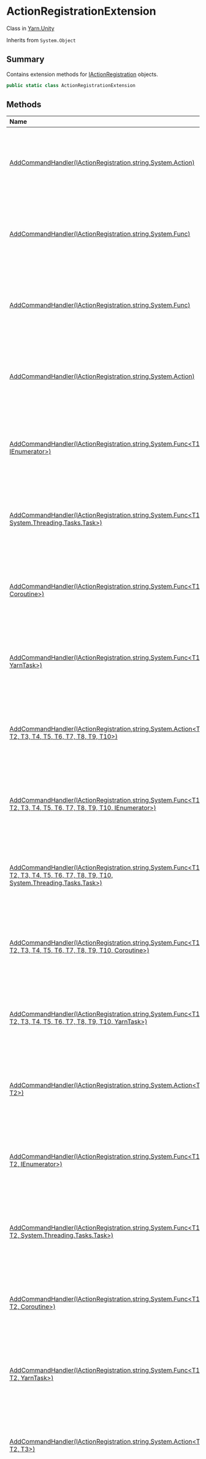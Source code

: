 # ActionRegistrationExtension

Class in [Yarn.Unity](/docs/api/csharp/yarn.unity.md)

Inherits from `System.Object`

## Summary


Contains extension methods for  <a href="yarn.unity.iactionregistration.md">IActionRegistration</a> 
objects.


```csharp
public static class ActionRegistrationExtension
```

## Methods

|Name|Description|
|:---|:---|
|[AddCommandHandler(IActionRegistration,string,System.Action)](/docs/api/csharp/yarn.unity.actionregistrationextension.addcommandhandler-1.md)|Adds a command handler. Dialogue will pause execution after the command is called.|
|[AddCommandHandler(IActionRegistration,string,System.Func<Coroutine>)](/docs/api/csharp/yarn.unity.actionregistrationextension.addcommandhandler-43.md)|Adds a command handler. Dialogue will pause execution after the command is called.|
|[AddCommandHandler(IActionRegistration,string,System.Func<YarnTask>)](/docs/api/csharp/yarn.unity.actionregistrationextension.addcommandhandler-22.md)|Adds a command handler. Dialogue will pause execution after the command is called.|
|[AddCommandHandler(IActionRegistration,string,System.Action<T1>)](/docs/api/csharp/yarn.unity.actionregistrationextension.addcommandhandler-2.md)|Adds a command handler. Dialogue will pause execution after the command is called.|
|[AddCommandHandler(IActionRegistration,string,System.Func<T1, IEnumerator>)](/docs/api/csharp/yarn.unity.actionregistrationextension.addcommandhandler-33.md)|Adds a command handler. Dialogue will pause execution after the command is called.|
|[AddCommandHandler(IActionRegistration,string,System.Func<T1, System.Threading.Tasks.Task>)](/docs/api/csharp/yarn.unity.actionregistrationextension.addcommandhandler-12.md)|Adds a command handler. Dialogue will pause execution after the command is called.|
|[AddCommandHandler(IActionRegistration,string,System.Func<T1, Coroutine>)](/docs/api/csharp/yarn.unity.actionregistrationextension.addcommandhandler-44.md)|Adds a command handler. Dialogue will pause execution after the command is called.|
|[AddCommandHandler(IActionRegistration,string,System.Func<T1, YarnTask>)](/docs/api/csharp/yarn.unity.actionregistrationextension.addcommandhandler-23.md)|Adds a command handler. Dialogue will pause execution after the command is called.|
|[AddCommandHandler(IActionRegistration,string,System.Action<T1, T2, T3, T4, T5, T6, T7, T8, T9, T10>)](/docs/api/csharp/yarn.unity.actionregistrationextension.addcommandhandler-11.md)|Adds a command handler. Dialogue will pause execution after the command is called.|
|[AddCommandHandler(IActionRegistration,string,System.Func<T1, T2, T3, T4, T5, T6, T7, T8, T9, T10, IEnumerator>)](/docs/api/csharp/yarn.unity.actionregistrationextension.addcommandhandler-42.md)|Adds a command handler. Dialogue will pause execution after the command is called.|
|[AddCommandHandler(IActionRegistration,string,System.Func<T1, T2, T3, T4, T5, T6, T7, T8, T9, T10, System.Threading.Tasks.Task>)](/docs/api/csharp/yarn.unity.actionregistrationextension.addcommandhandler-21.md)|Adds a command handler. Dialogue will pause execution after the command is called.|
|[AddCommandHandler(IActionRegistration,string,System.Func<T1, T2, T3, T4, T5, T6, T7, T8, T9, T10, Coroutine>)](/docs/api/csharp/yarn.unity.actionregistrationextension.addcommandhandler-53.md)|Adds a command handler. Dialogue will pause execution after the command is called.|
|[AddCommandHandler(IActionRegistration,string,System.Func<T1, T2, T3, T4, T5, T6, T7, T8, T9, T10, YarnTask>)](/docs/api/csharp/yarn.unity.actionregistrationextension.addcommandhandler-32.md)|Adds a command handler. Dialogue will pause execution after the command is called.|
|[AddCommandHandler(IActionRegistration,string,System.Action<T1, T2>)](/docs/api/csharp/yarn.unity.actionregistrationextension.addcommandhandler-3.md)|Adds a command handler. Dialogue will pause execution after the command is called.|
|[AddCommandHandler(IActionRegistration,string,System.Func<T1, T2, IEnumerator>)](/docs/api/csharp/yarn.unity.actionregistrationextension.addcommandhandler-34.md)|Adds a command handler. Dialogue will pause execution after the command is called.|
|[AddCommandHandler(IActionRegistration,string,System.Func<T1, T2, System.Threading.Tasks.Task>)](/docs/api/csharp/yarn.unity.actionregistrationextension.addcommandhandler-13.md)|Adds a command handler. Dialogue will pause execution after the command is called.|
|[AddCommandHandler(IActionRegistration,string,System.Func<T1, T2, Coroutine>)](/docs/api/csharp/yarn.unity.actionregistrationextension.addcommandhandler-45.md)|Adds a command handler. Dialogue will pause execution after the command is called.|
|[AddCommandHandler(IActionRegistration,string,System.Func<T1, T2, YarnTask>)](/docs/api/csharp/yarn.unity.actionregistrationextension.addcommandhandler-24.md)|Adds a command handler. Dialogue will pause execution after the command is called.|
|[AddCommandHandler(IActionRegistration,string,System.Action<T1, T2, T3>)](/docs/api/csharp/yarn.unity.actionregistrationextension.addcommandhandler-4.md)|Adds a command handler. Dialogue will pause execution after the command is called.|
|[AddCommandHandler(IActionRegistration,string,System.Func<T1, T2, T3, IEnumerator>)](/docs/api/csharp/yarn.unity.actionregistrationextension.addcommandhandler-35.md)|Adds a command handler. Dialogue will pause execution after the command is called.|
|[AddCommandHandler(IActionRegistration,string,System.Func<T1, T2, T3, System.Threading.Tasks.Task>)](/docs/api/csharp/yarn.unity.actionregistrationextension.addcommandhandler-14.md)|Adds a command handler. Dialogue will pause execution after the command is called.|
|[AddCommandHandler(IActionRegistration,string,System.Func<T1, T2, T3, Coroutine>)](/docs/api/csharp/yarn.unity.actionregistrationextension.addcommandhandler-46.md)|Adds a command handler. Dialogue will pause execution after the command is called.|
|[AddCommandHandler(IActionRegistration,string,System.Func<T1, T2, T3, YarnTask>)](/docs/api/csharp/yarn.unity.actionregistrationextension.addcommandhandler-25.md)|Adds a command handler. Dialogue will pause execution after the command is called.|
|[AddCommandHandler(IActionRegistration,string,System.Action<T1, T2, T3, T4>)](/docs/api/csharp/yarn.unity.actionregistrationextension.addcommandhandler-5.md)|Adds a command handler. Dialogue will pause execution after the command is called.|
|[AddCommandHandler(IActionRegistration,string,System.Func<T1, T2, T3, T4, IEnumerator>)](/docs/api/csharp/yarn.unity.actionregistrationextension.addcommandhandler-36.md)|Adds a command handler. Dialogue will pause execution after the command is called.|
|[AddCommandHandler(IActionRegistration,string,System.Func<T1, T2, T3, T4, System.Threading.Tasks.Task>)](/docs/api/csharp/yarn.unity.actionregistrationextension.addcommandhandler-15.md)|Adds a command handler. Dialogue will pause execution after the command is called.|
|[AddCommandHandler(IActionRegistration,string,System.Func<T1, T2, T3, T4, Coroutine>)](/docs/api/csharp/yarn.unity.actionregistrationextension.addcommandhandler-47.md)|Adds a command handler. Dialogue will pause execution after the command is called.|
|[AddCommandHandler(IActionRegistration,string,System.Func<T1, T2, T3, T4, YarnTask>)](/docs/api/csharp/yarn.unity.actionregistrationextension.addcommandhandler-26.md)|Adds a command handler. Dialogue will pause execution after the command is called.|
|[AddCommandHandler(IActionRegistration,string,System.Action<T1, T2, T3, T4, T5>)](/docs/api/csharp/yarn.unity.actionregistrationextension.addcommandhandler-6.md)|Adds a command handler. Dialogue will pause execution after the command is called.|
|[AddCommandHandler(IActionRegistration,string,System.Func<T1, T2, T3, T4, T5, IEnumerator>)](/docs/api/csharp/yarn.unity.actionregistrationextension.addcommandhandler-37.md)|Adds a command handler. Dialogue will pause execution after the command is called.|
|[AddCommandHandler(IActionRegistration,string,System.Func<T1, T2, T3, T4, T5, System.Threading.Tasks.Task>)](/docs/api/csharp/yarn.unity.actionregistrationextension.addcommandhandler-16.md)|Adds a command handler. Dialogue will pause execution after the command is called.|
|[AddCommandHandler(IActionRegistration,string,System.Func<T1, T2, T3, T4, T5, Coroutine>)](/docs/api/csharp/yarn.unity.actionregistrationextension.addcommandhandler-48.md)|Adds a command handler. Dialogue will pause execution after the command is called.|
|[AddCommandHandler(IActionRegistration,string,System.Func<T1, T2, T3, T4, T5, YarnTask>)](/docs/api/csharp/yarn.unity.actionregistrationextension.addcommandhandler-27.md)|Adds a command handler. Dialogue will pause execution after the command is called.|
|[AddCommandHandler(IActionRegistration,string,System.Action<T1, T2, T3, T4, T5, T6>)](/docs/api/csharp/yarn.unity.actionregistrationextension.addcommandhandler-7.md)|Adds a command handler. Dialogue will pause execution after the command is called.|
|[AddCommandHandler(IActionRegistration,string,System.Func<T1, T2, T3, T4, T5, T6, IEnumerator>)](/docs/api/csharp/yarn.unity.actionregistrationextension.addcommandhandler-38.md)|Adds a command handler. Dialogue will pause execution after the command is called.|
|[AddCommandHandler(IActionRegistration,string,System.Func<T1, T2, T3, T4, T5, T6, System.Threading.Tasks.Task>)](/docs/api/csharp/yarn.unity.actionregistrationextension.addcommandhandler-17.md)|Adds a command handler. Dialogue will pause execution after the command is called.|
|[AddCommandHandler(IActionRegistration,string,System.Func<T1, T2, T3, T4, T5, T6, Coroutine>)](/docs/api/csharp/yarn.unity.actionregistrationextension.addcommandhandler-49.md)|Adds a command handler. Dialogue will pause execution after the command is called.|
|[AddCommandHandler(IActionRegistration,string,System.Func<T1, T2, T3, T4, T5, T6, YarnTask>)](/docs/api/csharp/yarn.unity.actionregistrationextension.addcommandhandler-28.md)|Adds a command handler. Dialogue will pause execution after the command is called.|
|[AddCommandHandler(IActionRegistration,string,System.Action<T1, T2, T3, T4, T5, T6, T7>)](/docs/api/csharp/yarn.unity.actionregistrationextension.addcommandhandler-8.md)|Adds a command handler. Dialogue will pause execution after the command is called.|
|[AddCommandHandler(IActionRegistration,string,System.Func<T1, T2, T3, T4, T5, T6, T7, IEnumerator>)](/docs/api/csharp/yarn.unity.actionregistrationextension.addcommandhandler-39.md)|Adds a command handler. Dialogue will pause execution after the command is called.|
|[AddCommandHandler(IActionRegistration,string,System.Func<T1, T2, T3, T4, T5, T6, T7, System.Threading.Tasks.Task>)](/docs/api/csharp/yarn.unity.actionregistrationextension.addcommandhandler-18.md)|Adds a command handler. Dialogue will pause execution after the command is called.|
|[AddCommandHandler(IActionRegistration,string,System.Func<T1, T2, T3, T4, T5, T6, T7, Coroutine>)](/docs/api/csharp/yarn.unity.actionregistrationextension.addcommandhandler-50.md)|Adds a command handler. Dialogue will pause execution after the command is called.|
|[AddCommandHandler(IActionRegistration,string,System.Func<T1, T2, T3, T4, T5, T6, T7, YarnTask>)](/docs/api/csharp/yarn.unity.actionregistrationextension.addcommandhandler-29.md)|Adds a command handler. Dialogue will pause execution after the command is called.|
|[AddCommandHandler(IActionRegistration,string,System.Action<T1, T2, T3, T4, T5, T6, T7, T8>)](/docs/api/csharp/yarn.unity.actionregistrationextension.addcommandhandler-9.md)|Adds a command handler. Dialogue will pause execution after the command is called.|
|[AddCommandHandler(IActionRegistration,string,System.Func<T1, T2, T3, T4, T5, T6, T7, T8, IEnumerator>)](/docs/api/csharp/yarn.unity.actionregistrationextension.addcommandhandler-40.md)|Adds a command handler. Dialogue will pause execution after the command is called.|
|[AddCommandHandler(IActionRegistration,string,System.Func<T1, T2, T3, T4, T5, T6, T7, T8, System.Threading.Tasks.Task>)](/docs/api/csharp/yarn.unity.actionregistrationextension.addcommandhandler-19.md)|Adds a command handler. Dialogue will pause execution after the command is called.|
|[AddCommandHandler(IActionRegistration,string,System.Func<T1, T2, T3, T4, T5, T6, T7, T8, Coroutine>)](/docs/api/csharp/yarn.unity.actionregistrationextension.addcommandhandler-51.md)|Adds a command handler. Dialogue will pause execution after the command is called.|
|[AddCommandHandler(IActionRegistration,string,System.Func<T1, T2, T3, T4, T5, T6, T7, T8, YarnTask>)](/docs/api/csharp/yarn.unity.actionregistrationextension.addcommandhandler-30.md)|Adds a command handler. Dialogue will pause execution after the command is called.|
|[AddCommandHandler(IActionRegistration,string,System.Action<T1, T2, T3, T4, T5, T6, T7, T8, T9>)](/docs/api/csharp/yarn.unity.actionregistrationextension.addcommandhandler-10.md)|Adds a command handler. Dialogue will pause execution after the command is called.|
|[AddCommandHandler(IActionRegistration,string,System.Func<T1, T2, T3, T4, T5, T6, T7, T8, T9, IEnumerator>)](/docs/api/csharp/yarn.unity.actionregistrationextension.addcommandhandler-41.md)|Adds a command handler. Dialogue will pause execution after the command is called.|
|[AddCommandHandler(IActionRegistration,string,System.Func<T1, T2, T3, T4, T5, T6, T7, T8, T9, System.Threading.Tasks.Task>)](/docs/api/csharp/yarn.unity.actionregistrationextension.addcommandhandler-20.md)|Adds a command handler. Dialogue will pause execution after the command is called.|
|[AddCommandHandler(IActionRegistration,string,System.Func<T1, T2, T3, T4, T5, T6, T7, T8, T9, Coroutine>)](/docs/api/csharp/yarn.unity.actionregistrationextension.addcommandhandler-52.md)|Adds a command handler. Dialogue will pause execution after the command is called.|
|[AddCommandHandler(IActionRegistration,string,System.Func<T1, T2, T3, T4, T5, T6, T7, T8, T9, YarnTask>)](/docs/api/csharp/yarn.unity.actionregistrationextension.addcommandhandler-31.md)|Adds a command handler. Dialogue will pause execution after the command is called.|
|[AddFunction(IActionRegistration,string,System.Func<TResult>)](/docs/api/csharp/yarn.unity.actionregistrationextension.addfunction-1.md)|Add a new function that returns a value, so that it can be called from Yarn scripts.|
|[AddFunction(IActionRegistration,string,System.Func<T1, T2, T3, T4, T5, T6, T7, T8, T9, TResult>)](/docs/api/csharp/yarn.unity.actionregistrationextension.addfunction-10.md)|Add a new function that returns a value, so that it can be called from Yarn scripts.|
|[AddFunction(IActionRegistration,string,System.Func<T1, T2, T3, T4, T5, T6, T7, T8, T9, T10, TResult>)](/docs/api/csharp/yarn.unity.actionregistrationextension.addfunction-11.md)|Add a new function that returns a value, so that it can be called from Yarn scripts.|
|[AddFunction(IActionRegistration,string,System.Func<T1, TResult>)](/docs/api/csharp/yarn.unity.actionregistrationextension.addfunction-2.md)|Add a new function that returns a value, so that it can be called from Yarn scripts.|
|[AddFunction(IActionRegistration,string,System.Func<T1, T2, TResult>)](/docs/api/csharp/yarn.unity.actionregistrationextension.addfunction-3.md)|Add a new function that returns a value, so that it can be called from Yarn scripts.|
|[AddFunction(IActionRegistration,string,System.Func<T1, T2, T3, TResult>)](/docs/api/csharp/yarn.unity.actionregistrationextension.addfunction-4.md)|Add a new function that returns a value, so that it can be called from Yarn scripts.|
|[AddFunction(IActionRegistration,string,System.Func<T1, T2, T3, T4, TResult>)](/docs/api/csharp/yarn.unity.actionregistrationextension.addfunction-5.md)|Add a new function that returns a value, so that it can be called from Yarn scripts.|
|[AddFunction(IActionRegistration,string,System.Func<T1, T2, T3, T4, T5, TResult>)](/docs/api/csharp/yarn.unity.actionregistrationextension.addfunction-6.md)|Add a new function that returns a value, so that it can be called from Yarn scripts.|
|[AddFunction(IActionRegistration,string,System.Func<T1, T2, T3, T4, T5, T6, TResult>)](/docs/api/csharp/yarn.unity.actionregistrationextension.addfunction-7.md)|Add a new function that returns a value, so that it can be called from Yarn scripts.|
|[AddFunction(IActionRegistration,string,System.Func<T1, T2, T3, T4, T5, T6, T7, TResult>)](/docs/api/csharp/yarn.unity.actionregistrationextension.addfunction-8.md)|Add a new function that returns a value, so that it can be called from Yarn scripts.|
|[AddFunction(IActionRegistration,string,System.Func<T1, T2, T3, T4, T5, T6, T7, T8, TResult>)](/docs/api/csharp/yarn.unity.actionregistrationextension.addfunction-9.md)|Add a new function that returns a value, so that it can be called from Yarn scripts.|

